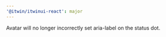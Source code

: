 ```yaml
---
'@itwin/itwinui-react': major
---
```


Avatar will no longer incorrectly set aria-label on the status dot.
